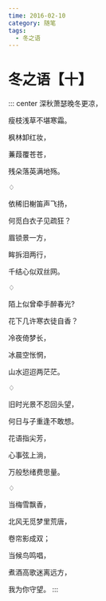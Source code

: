 ```yaml
---
time: 2016-02-10
category: 随笔
tags:
  - 冬之语
---
```


# 冬之语【十】

::: center
深秋萧瑟晚冬更凉，

瘦枝浅草不堪寒霜。

枫林卸红妆，

蒹葭覆苍苍，

残朵落英满地殇。

♢

依稀旧榭笛声飞扬，

何觅白衣子见疏狂？

眉锁景一方，

眸拆泪两行，

千结心似双丝网。

♢

陌上似曾牵手醉春光?

花下几许寒衣徒自香？

冷夜倚梦长，

冰晨空怅惘，

山水迢迢两茫茫。

♢

旧时光景不忍回头望，

何日与子重逢不敢想。

花语指尖芳，

心事弦上淌，

万般愁绪费思量。

♢

当梅雪飘香，

北风无觅梦里荒唐，

卷帘影成双；

当候鸟鸣唱，

煮酒高歌迷离远方，

我为你守望。
:::
